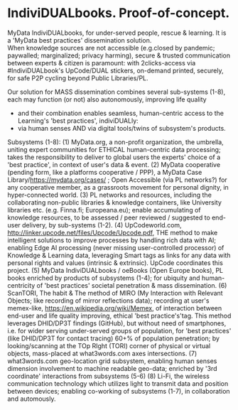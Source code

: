 # IndiviDUALbooks. Proof-of-concept.
MyData IndiviDUALbooks, for under-served people, rescue &amp; learning. It is a 'MyData best practices' dissemination solution.  
When knowledge sources are not accessible (e.g.closed by pandemic; paywalled; marginalized; privacy harming), secure &amp; trusted communication between experts &amp; citizen is paramount: 
with 2clicks-access via #IndiviDUALbook's UpCode/DUAL stickers, on-demand printed, securely, for safe P2P cycling beyond Public Libraries/PL.

Our solution for MASS dissemination combines several sub-systems (1-8), each may function (or not) also autonomously, 
improving life quality
- and their combination enables seamless, human-centric access to the Learning's 'best practices', indiviDUALly: 
- via human senses AND via digital tools/twins of subsystem's products.

Subsystems (1-8):
(1) MyData.org, a non-profit organization, the umbrella, uniting expert communities for ETHICAL human-centric data processing;
takes the responsibility to deliver to global users the experts' choice of a 'best practice', in context of user's data & event.
(2) MyData cooperative (pending form, like a platforms cooperative / PPP), a MyData Case Library/https://mydata.org/cases/ ;
Open Accessible (via PL networks?) for any cooperative member, as a grassroots movement for personal dignity, in hyper-connected world.
(3) PL networks and resources, including the collaborating non-public libraries & knowledge containers, like University libraries etc. (e.g. Finna.fi; Europeana.eu);
enable accumulating of knowledge resources, to be assessed / peer reviewed / suggested to end-user delivery, by sub-systems (1-2).
(4) UpCodeworld.com, http://linker.upcode.net/files/Upcode/Upcode.pdf, THE method to make intelligent solutions to improve processes by handling rich data with AI;
enabling Edge AI processing (never missing user-controlled processor) of Knowledge & Learning data, 
leveraging Smart tags as links for any data with personal rights and values (intrinsic & extrinsic). UpCode coordinates this project.
(5) MyData IndiviDUALbooks / oeBooks (Open Europe books), PL books enriched by products of subsystems (1-4);
for ubiquity and human-centricity of 'best practices' societal penetration & mass dissemination.
(6) ScanTORI, The habit & The method of MIRO (My Interaction with Relevant Objects; like recording of mirror reflections data);
recording at user's memex-like, https://en.wikipedia.org/wiki/Memex, of interaction between end-user and life quality improving, ethical 'best practice's'tag. This method leverages DHID/DP3T findings (GitHub), but without need of smartphones, i.e. for wider serving under-served groups of population, for 'best practices' (like DHID/DP3T for contact tracing) 60+% of population penetration;
by looking/scanning at the TOp RIght (TORI) corner of physical or virtual objects, mass-placed at what3words.com axes intersections.
(7) what3words.com geo-location grid subsystem, enabling human senses dimension involvement to machine readable geo-data;
enriched by '3rd coordinate' interactions from subsystems (5-6)
(8) Li-Fi, the wireless communication technology which utilizes light to transmit data and position between devices;
enabling co-working of subsystems (1-7), in collaboration and automously.
